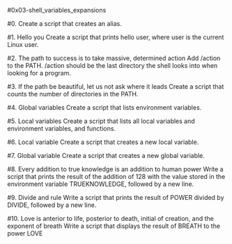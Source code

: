 #0x03-shell_variables_expansions

#0. <o>
Create a script that creates an alias.

#1. Hello you
Create a script that prints hello user, where user is the current Linux user.

#2. The path to success is to take massive, determined action
Add /action to the PATH. /action should be the last directory the shell looks into when looking for a program.

#3. If the path be beautiful, let us not ask where it leads
Create a script that counts the number of directories in the PATH.

#4. Global variables
Create a script that lists environment variables.

#5. Local variables
Create a script that lists all local variables and environment variables, and functions.

#6. Local variable
Create a script that creates a new local variable.

#7. Global variable
Create a script that creates a new global variable.

#8. Every addition to true knowledge is an addition to human power
Write a script that prints the result of the addition of 128 with the value stored in the environment variable TRUEKNOWLEDGE, followed by a new line.

#9. Divide and rule
Write a script that prints the result of POWER divided by DIVIDE, followed by a new line.

#10. Love is anterior to life, posterior to death, initial of creation, and the exponent of breath
Write a script that displays the result of BREATH to the power LOVE

#
